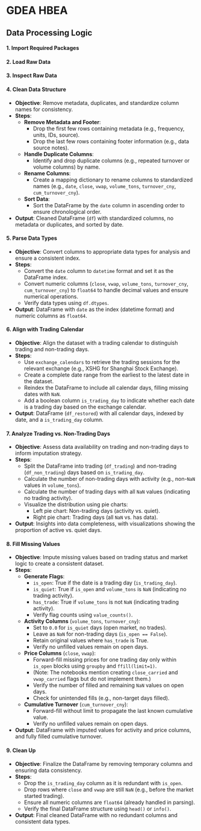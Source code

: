 
# GDEA HBEA

## Data Processing Logic

#### 1. **Import Required Packages**
#### 2. **Load Raw Data**
#### 3. **Inspect Raw Data**
#### 4. **Clean Data Structure**
   - **Objective**: Remove metadata, duplicates, and standardize column names for consistency.
   - **Steps**:
     - **Remove Metadata and Footer**:
       - Drop the first few rows containing metadata (e.g., frequency, units, IDs, source).
       - Drop the last few rows containing footer information (e.g., data source notes).
     - **Handle Duplicate Columns**:
       - Identify and drop duplicate columns (e.g., repeated turnover or volume columns) by name.
     - **Rename Columns**:
       - Create a mapping dictionary to rename columns to standardized names (e.g., `date`, `close`, `vwap`, `volume_tons`, `turnover_cny`, `cum_turnover_cny`).
     - **Sort Data**:
       - Sort the DataFrame by the `date` column in ascending order to ensure chronological order.
   - **Output**: Cleaned DataFrame (`df`) with standardized columns, no metadata or duplicates, and sorted by date.

#### 5. **Parse Data Types**
   - **Objective**: Convert columns to appropriate data types for analysis and ensure a consistent index.
   - **Steps**:
     - Convert the `date` column to `datetime` format and set it as the DataFrame index.
     - Convert numeric columns (`close`, `vwap`, `volume_tons`, `turnover_cny`, `cum_turnover_cny`) to `float64` to handle decimal values and ensure numerical operations.
     - Verify data types using `df.dtypes`.
   - **Output**: DataFrame with `date` as the index (datetime format) and numeric columns as `float64`.

#### 6. **Align with Trading Calendar**
   - **Objective**: Align the dataset with a trading calendar to distinguish trading and non-trading days.
   - **Steps**:
     - Use `exchange_calendars` to retrieve the trading sessions for the relevant exchange (e.g., XSHG for Shanghai Stock Exchange).
     - Create a complete date range from the earliest to the latest date in the dataset.
     - Reindex the DataFrame to include all calendar days, filling missing dates with `NaN`.
     - Add a boolean column `is_trading_day` to indicate whether each date is a trading day based on the exchange calendar.
   - **Output**: DataFrame (`df_restored`) with all calendar days, indexed by date, and a `is_trading_day` column.

#### 7. **Analyze Trading vs. Non-Trading Days**
   - **Objective**: Assess data availability on trading and non-trading days to inform imputation strategy.
   - **Steps**:
     - Split the DataFrame into trading (`df_trading`) and non-trading (`df_non_trading`) days based on `is_trading_day`.
     - Calculate the number of non-trading days with activity (e.g., non-`NaN` values in `volume_tons`).
     - Calculate the number of trading days with all `NaN` values (indicating no trading activity).
     - Visualize the distribution using pie charts:
       - Left pie chart: Non-trading days (activity vs. quiet).
       - Right pie chart: Trading days (all `NaN` vs. has data).
   - **Output**: Insights into data completeness, with visualizations showing the proportion of active vs. quiet days.

#### 8. **Fill Missing Values**
   - **Objective**: Impute missing values based on trading status and market logic to create a consistent dataset.
   - **Steps**:
     - **Generate Flags**:
       - `is_open`: True if the date is a trading day (`is_trading_day`).
       - `is_quiet`: True if `is_open` and `volume_tons` is `NaN` (indicating no trading activity).
       - `has_trade`: True if `volume_tons` is not `NaN` (indicating trading activity).
       - Verify flag counts using `value_counts()`.
     - **Activity Columns** (`volume_tons`, `turnover_cny`):
       - Set to `0.0` for `is_quiet` days (open market, no trades).
       - Leave as `NaN` for non-trading days (`is_open == False`).
       - Retain original values where `has_trade` is True.
       - Verify no unfilled values remain on open days.
     - **Price Columns** (`close`, `vwap`):
       - Forward-fill missing prices for one trading day only within `is_open` blocks using `groupby` and `ffill(limit=1)`.
       - (Note: The notebooks mention creating `close_carried` and `vwap_carried` flags but do not implement them.)
       - Verify the number of filled and remaining `NaN` values on open days.
       - Check for unintended fills (e.g., non-target days filled).
     - **Cumulative Turnover** (`cum_turnover_cny`):
       - Forward-fill without limit to propagate the last known cumulative value.
       - Verify no unfilled values remain on open days.
   - **Output**: DataFrame with imputed values for activity and price columns, and fully filled cumulative turnover.

#### 9. **Clean Up**
   - **Objective**: Finalize the DataFrame by removing temporary columns and ensuring data consistency.
   - **Steps**:
     - Drop the `is_trading_day` column as it is redundant with `is_open`.
     - Drop rows where `close` and `vwap` are still `NaN` (e.g., before the market started trading).
     - Ensure all numeric columns are `float64` (already handled in parsing).
     - Verify the final DataFrame structure using `head()` or `info()`.
   - **Output**: Final cleaned DataFrame with no redundant columns and consistent data types.